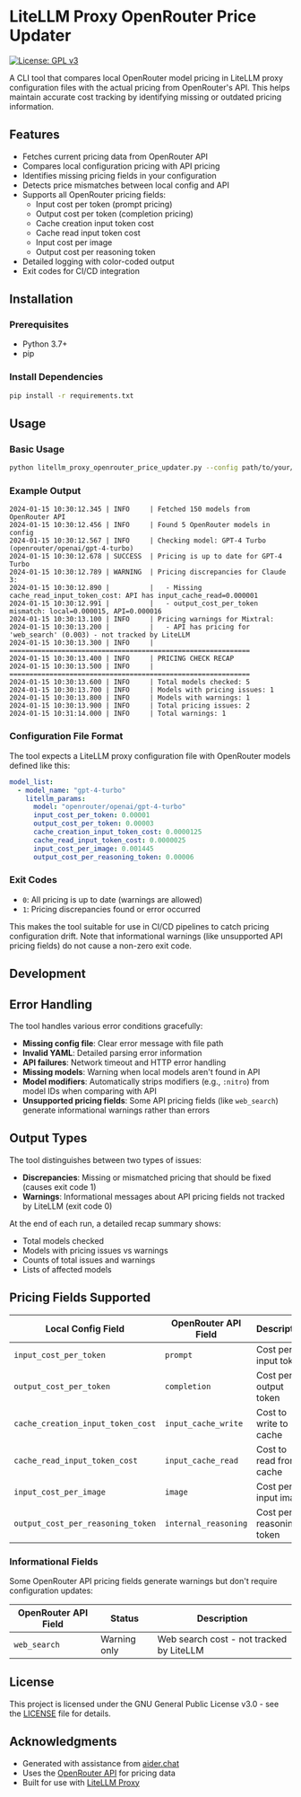 # LiteLLM Proxy OpenRouter Price Updater

[![License: GPL v3](https://img.shields.io/badge/License-GPLv3-blue.svg)](https://www.gnu.org/licenses/gpl-3.0)

A CLI tool that compares local OpenRouter model pricing in LiteLLM proxy configuration files with the actual pricing from OpenRouter's API. This helps maintain accurate cost tracking by identifying missing or outdated pricing information.

## Features

- Fetches current pricing data from OpenRouter API
- Compares local configuration pricing with API pricing
- Identifies missing pricing fields in your configuration
- Detects price mismatches between local config and API
- Supports all OpenRouter pricing fields:
  - Input cost per token (prompt pricing)
  - Output cost per token (completion pricing)  
  - Cache creation input token cost
  - Cache read input token cost
  - Input cost per image
  - Output cost per reasoning token
- Detailed logging with color-coded output
- Exit codes for CI/CD integration

## Installation

### Prerequisites

- Python 3.7+
- pip

### Install Dependencies

```bash
pip install -r requirements.txt
```

## Usage

### Basic Usage

```bash
python litellm_proxy_openrouter_price_updater.py --config path/to/your/litellm_config.yaml
```

### Example Output

```
2024-01-15 10:30:12.345 | INFO     | Fetched 150 models from OpenRouter API
2024-01-15 10:30:12.456 | INFO     | Found 5 OpenRouter models in config
2024-01-15 10:30:12.567 | INFO     | Checking model: GPT-4 Turbo (openrouter/openai/gpt-4-turbo)
2024-01-15 10:30:12.678 | SUCCESS  | Pricing is up to date for GPT-4 Turbo
2024-01-15 10:30:12.789 | WARNING  | Pricing discrepancies for Claude 3:
2024-01-15 10:30:12.890 |          |   - Missing cache_read_input_token_cost: API has input_cache_read=0.000001
2024-01-15 10:30:12.991 |          |   - output_cost_per_token mismatch: local=0.000015, API=0.000016
2024-01-15 10:30:13.100 | INFO     | Pricing warnings for Mixtral:
2024-01-15 10:30:13.200 |          |   - API has pricing for 'web_search' (0.003) - not tracked by LiteLLM
2024-01-15 10:30:13.300 | INFO     | ============================================================
2024-01-15 10:30:13.400 | INFO     | PRICING CHECK RECAP
2024-01-15 10:30:13.500 | INFO     | ============================================================
2024-01-15 10:30:13.600 | INFO     | Total models checked: 5
2024-01-15 10:30:13.700 | INFO     | Models with pricing issues: 1
2024-01-15 10:30:13.800 | INFO     | Models with warnings: 1
2024-01-15 10:30:13.900 | INFO     | Total pricing issues: 2
2024-01-15 10:31:14.000 | INFO     | Total warnings: 1
```

### Configuration File Format

The tool expects a LiteLLM proxy configuration file with OpenRouter models defined like this:

```yaml
model_list:
  - model_name: "gpt-4-turbo"
    litellm_params:
      model: "openrouter/openai/gpt-4-turbo"
      input_cost_per_token: 0.00001
      output_cost_per_token: 0.00003
      cache_creation_input_token_cost: 0.0000125
      cache_read_input_token_cost: 0.0000025
      input_cost_per_image: 0.001445
      output_cost_per_reasoning_token: 0.00006
```

### Exit Codes

- `0`: All pricing is up to date (warnings are allowed)
- `1`: Pricing discrepancies found or error occurred

This makes the tool suitable for use in CI/CD pipelines to catch pricing configuration drift. Note that informational warnings (like unsupported API pricing fields) do not cause a non-zero exit code.

## Development


## Error Handling

The tool handles various error conditions gracefully:

- **Missing config file**: Clear error message with file path
- **Invalid YAML**: Detailed parsing error information  
- **API failures**: Network timeout and HTTP error handling
- **Missing models**: Warning when local models aren't found in API
- **Model modifiers**: Automatically strips modifiers (e.g., `:nitro`) from model IDs when comparing with API
- **Unsupported pricing fields**: Some API pricing fields (like `web_search`) generate informational warnings rather than errors

## Output Types

The tool distinguishes between two types of issues:

- **Discrepancies**: Missing or mismatched pricing that should be fixed (causes exit code 1)
- **Warnings**: Informational messages about API pricing fields not tracked by LiteLLM (exit code 0)

At the end of each run, a detailed recap summary shows:
- Total models checked
- Models with pricing issues vs warnings
- Counts of total issues and warnings
- Lists of affected models

## Pricing Fields Supported

| Local Config Field | OpenRouter API Field | Description |
|-------------------|---------------------|-------------|
| `input_cost_per_token` | `prompt` | Cost per input token |
| `output_cost_per_token` | `completion` | Cost per output token |
| `cache_creation_input_token_cost` | `input_cache_write` | Cost to write to cache |
| `cache_read_input_token_cost` | `input_cache_read` | Cost to read from cache |
| `input_cost_per_image` | `image` | Cost per input image |
| `output_cost_per_reasoning_token` | `internal_reasoning` | Cost per reasoning token |

### Informational Fields

Some OpenRouter API pricing fields generate warnings but don't require configuration updates:

| OpenRouter API Field | Status | Description |
|---------------------|--------|-------------|
| `web_search` | Warning only | Web search cost - not tracked by LiteLLM |

## License

This project is licensed under the GNU General Public License v3.0 - see the [LICENSE](LICENSE) file for details.

## Acknowledgments

- Generated with assistance from [aider.chat](https://github.com/Aider-AI/aider/)
- Uses the [OpenRouter API](https://openrouter.ai/docs#models) for pricing data
- Built for use with [LiteLLM Proxy](https://docs.litellm.ai/docs/proxy/quick_start)
